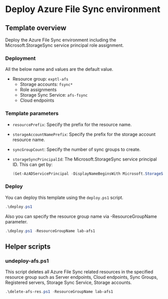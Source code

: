 # Deploy Azure File Sync environment

## Template overview

Deploy the Azure File Sync environment including the Microsoft.StorageSync service principal role assignment.

### Deployment

All the below name and values are the default value.

- Resource group: `exptl-afs`
    - Storage accounts: `fsync*`
    - Role assignments
    - Storage Sync Service: `afs-fsync`
    - Cloud endpoints

### Template parameters

- `resourcePrefix`: Specify the prefix for the resource name.
- `storageAccountNamePrefix`: Specify the prefix for the storage account resource name.
- `syncGroupCount`: Specify the number of sync groups to create.
- `storageSyncPrincipalId`: The Microsoft.StorageSync service principal ID. This can get by:

    ```PowerShell
    (Get-AzADServicePrincipal -DisplayNameBeginsWith Microsoft.StorageSync | Select-Object -First 1).Id`
    ```

### Deploy

You can deploy this template using the `deploy.ps1` script.

```PowerShell
.\deploy.ps1
```

Also you can specify the resource group name via -ResourceGroupName parameter.

```PowerShell
.\deploy.ps1 -ResourceGroupName lab-afs1
```

## Helper scripts

### undeploy-afs.ps1

This script deletes all Azure File Sync related resources in the specified resource group such as Server endpoints, Cloud endpoints, Sync Groups, Registered servers, Storage Sync Service, Storage accounts.

```PowerShell
.\delete-afs-res.ps1 -ResourceGroupName lab-afs1
```

<!--
## Deployment steps

1. Deploy the following resources using the ARM template.
    - Storage Sync Service & Sync Groups
    - Storage Accounts
    - The template deployment takes around 1 minute with 30 Storage Accounts.

2. Add cloud endpoints using the PowerShell script.
    - Sometimes failed the cloud endpoint adding with the following error. The error happens even if add cloud endpoints through an ARM template. That is reason I add cloud endpoints through the script.

        ```
        VERBOSE: 11:47:56 PM - Creating Role Assignment...
        VERBOSE: Performing the operation "Create a new Cloud Endpoint f5cb05ee-210b-40d9-a18d-97c8d20276b3" on target "f5cb05ee-210b-40d9-a18d-97c8d20276b3".
        New-AzStorageSyncCloudEndpoint: D:\work\deploy-cloudendpoint.ps1:33
        Line |
        33 |                      New-AzStorageSyncCloudEndpoint @params
            |                      ~~~~~~~~~~~~~~~~~~~~~~~~~~~~~~~~~~~~~~
            | Long running operation failed with status 'Failed'. Additional Info:'Unable to read specified storage
            | account. Please check the permissions and try again after some time.' Code:
            | MgmtStorageAccountAuthorizationFailed Message: Unable to read specified storage account. Please check the
            | permissions and try again after some time. Target:
        ```
    - The PowerShell script execution takes around 35 minutes with 30 Sync Groups if no error.
    - You can simply re-run the PowerShell script if the error happened.

3. Deploy the file server VM.
    - Install Azure File Sync agent and register to Storage Sync Service.
    - Attach a data disk for files store and format it.

4. Add server endpoints using the PowerShell script.
    - The PowerShell script execution takes around 16 minutes with 30 Sync Groups if no error.
    - You can simply re-run the PowerShell script if the error happened.

5. You can delete all resources using the PowerShell script.
    - The synced folders on the server are remained even if delete the server endpoint and unregister the server.
    - You can re-register the server from Azure File Sync Updater on the server.
-->
